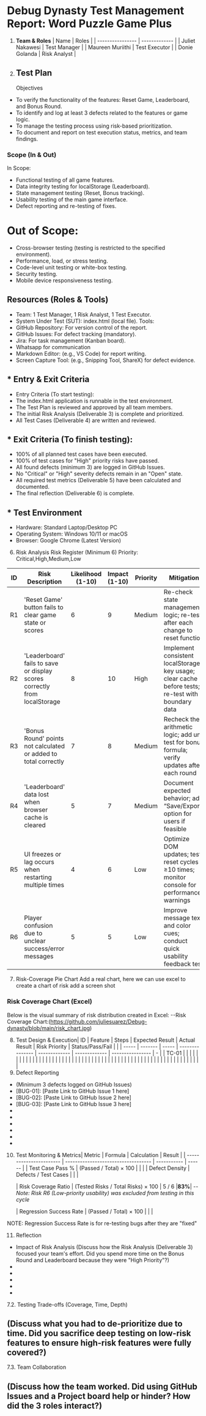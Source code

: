 # **Debug Dynasty Test Management Report: Word Puzzle Game Plus**

1. **Team & Roles**
   | Name             | Roles         |
   | ---------------- | ------------- |
   | Juliet Nakawesi  | Test Manager  |
   | Maureen Muriithi | Test Executor |
   | Donie Golanda    | Risk Analyst  |
2. ## **Test Plan**
   Objectives

- To verify the functionality of the features: Reset Game, Leaderboard, and Bonus Round.
- To identify and log at least 3 defects related to the features or game logic.
- To manage the testing process using risk-based prioritization.
- To document and report on test execution status, metrics, and team findings.

### Scope (In & Out)
In Scope:

- Functional testing of all game features.
- Data integrity testing for localStorage (Leaderboard).
- State management testing (Reset, Bonus tracking).
- Usability testing of the main game interface.
- Defect reporting and re-testing of fixes.

# Out of Scope:

- Cross-browser testing (testing is restricted to the specified environment).
- Performance, load, or stress testing.
- Code-level unit testing or white-box testing.
- Security testing.
- Mobile device responsiveness testing.

## Resources (Roles & Tools)

- Team: 1 Test Manager, 1 Risk Analyst, 1 Test Executor.
- System Under Test (SUT): index.html (local file).
Tools:
- GitHub Repository: For version control of the report.
- GitHub Issues: For defect tracking (mandatory).
- Jira: For task management (Kanban board).
- Whatsapp for communication
- Markdown Editor: (e.g., VS Code) for report writing.
- Screen Capture Tool: (e.g., Snipping Tool, ShareX) for defect evidence.

## * Entry & Exit Criteria

- Entry Criteria (To start testing):
- The index.html application is runnable in the test environment.
- The Test Plan is reviewed and approved by all team members.
- The initial Risk Analysis (Deliverable 3) is complete and prioritized.
- All Test Cases (Deliverable 4) are written and reviewed.

## * Exit Criteria (To finish testing):

- 100% of all planned test cases have been executed.
- 100% of test cases for "High" priority risks have passed.
- All found defects (minimum 3) are logged in GitHub Issues.
- No "Critical" or "High" severity defects remain in an "Open" state.
- All required test metrics (Deliverable 5) have been calculated and documented.
- The final reflection (Deliverable 6) is complete.

## * Test Environment

- Hardware: Standard Laptop/Desktop PC
- Operating System: Windows 10/11 or macOS
- Browser: Google Chrome (Latest Version)

6. Risk Analysis
   Risk Register (Minimum 6)
   Priority: Critical,High,Medium,Low

| ID | Risk Description | Likelihood (1-10) | Impact (1-10) | Priority | Mitigation |
|----|------------------|------------------|---------------|-----------|-------------|
| R1 | 'Reset Game' button fails to clear game state or scores | 6 | 9 | Medium | Re-check state management logic; re-test after each change to reset function |
| R2 | 'Leaderboard' fails to save or display scores correctly from localStorage | 8 | 10 | High | Implement consistent localStorage key usage; clear cache before tests; re-test with boundary data |
| R3 | 'Bonus Round' points not calculated or added to total correctly | 7 | 8 | Medium | Recheck the arithmetic logic; add unit test for bonus formula; verify updates after each round |
| R4 | 'Leaderboard' data lost when browser cache is cleared | 5 | 7 | Medium | Document expected behavior; add “Save/Export” option for users if feasible |
| R5 | UI freezes or lag occurs when restarting multiple times | 4 | 6 | Low | Optimize DOM updates; test reset cycles ≥10 times; monitor console for performance warnings |
| R6 | Player confusion due to unclear success/error messages | 5 | 5 | Low | Improve message text and color cues; conduct quick usability feedback test |


7. Risk-Coverage Pie Chart
   Add a real chart, here we can use excel to create a chart of risk
   add a screen shot
###  Risk Coverage Chart (Excel)
Below is the visual summary of risk distribution created in Excel:
--Risk Coverage Chart:(https://github.com/juliesuarez/Debug-dynasty/blob/main/risk_chart.jpg)

8. Test Design & Execution| ID    | Feature | Steps | Expected Result | Actual Result | Risk Priority | Status/Pass/Fail |  |
   | ----- | ------- | ----- | --------------- | ------------- | ------------- | ---------------- | - |
   | TC-01 |         |       |                 |               |               |                  |  |
   |       |         |       |                 |               |               |                  |  |
   |       |         |       |                 |               |               |                  |  |
   |       |         |       |                 |               |               |                  |  |
   |       |         |       |                 |               |               |                  |  |
   |       |         |       |                 |               |               |                  |  |
   |       |         |       |                 |               |               |                  |  |
9. Defect Reporting

- (Minimum 3 defects logged on GitHub Issues)
- [BUG-01]: [Paste Link to GitHub Issue 1 here]
- [BUG-02]: [Paste Link to GitHub Issue 2 here]
- [BUG-03]: [Paste Link to GitHub Issue 3 here]
- 
- 
- 
- 
- 
- 

10. Test Monitoring & Metrics| Metric                  | Formula                             | Calculation | Result |
    | ----------------------- | ----------------------------------- | ----------- | ------ |
    | Test Case Pass %        | (Passed / Total) × 100             |             |        |
    | Defect Density          | Defects / Test Cases                |             |        |
    
    | Risk Coverage Ratio     | (Tested Risks / Total Risks) × 100 |  5 / 6  |**83%**|
-- *Note: Risk R6 (Low-priority usability) was excluded from testing in this cycle*

    | Regression Success Rate | (Passed / Total) × 100             |             |        |

NOTE:  Regression Success Rate is for re-testing bugs after they are "fixed"

11. Reflection

- Impact of Risk Analysis
  (Discuss how the Risk Analysis (Deliverable 3) focused your team's effort. Did you spend more time on the Bonus Round and Leaderboard because they were "High Priority"?)
- 
- 
- 
- 
- 

7.2. Testing Trade-offs (Coverage, Time, Depth)

(Discuss what you had to de-prioritize due to time. Did you sacrifice deep testing on low-risk features to ensure high-risk features were fully covered?)
---------------------------------------------------------------------------------------------------------------------------------------------------------

7.3. Team Collaboration

(Discuss how the team worked. Did using GitHub Issues and a Project board help or hinder? How did the 3 roles interact?)
------------------------------------------------------------------------------------------------------------------------
